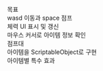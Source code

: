 목표  
wasd 이동과 space 점프   
체력 UI 표시 및 갱신   
마우스 커서로 아이템 정보 확인   
점프대   
아이템을 ScriptableObject로 구현   
아이템별 특수 효과   
